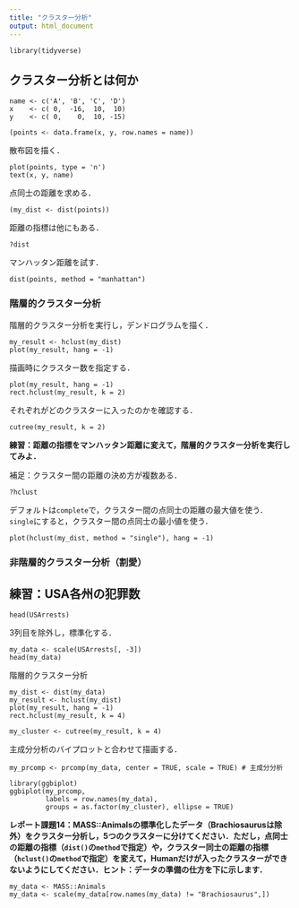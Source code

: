 ```yaml
---
title: "クラスター分析"
output: html_document
---
```


```{r, message=FALSE}
library(tidyverse)
```

## クラスター分析とは何か

```{r}
name <- c('A', 'B', 'C', 'D')
x    <- c( 0,  -16,  10,  10)
y    <- c( 0,    0,  10, -15)

(points <- data.frame(x, y, row.names = name))
```

散布図を描く．

```{r}
plot(points, type = 'n')
text(x, y, name)
```

点同士の距離を求める．

```{r}
(my_dist <- dist(points))
```

距離の指標は他にもある．

```{r}
?dist
```

マンハッタン距離を試す．

```{r}
dist(points, method = "manhattan")
```

### 階層的クラスター分析

階層的クラスター分析を実行し，デンドログラムを描く．

```{r}
my_result <- hclust(my_dist)
plot(my_result, hang = -1)
```

描画時にクラスター数を指定する．

```{r}
plot(my_result, hang = -1)
rect.hclust(my_result, k = 2)
```

それぞれがどのクラスターに入ったのかを確認する．

```{r}
cutree(my_result, k = 2)
```

**練習：距離の指標をマンハッタン距離に変えて，階層的クラスター分析を実行してみよ．**

補足：クラスター間の距離の決め方が複数ある．

```{r}
?hclust
```

デフォルトは`complete`で，クラスター間の点同士の距離の最大値を使う．`single`にすると，クラスター間の点同士の最小値を使う．

```{r}
plot(hclust(my_dist, method = "single"), hang = -1)
```

### 非階層的クラスター分析（割愛）

## 練習：USA各州の犯罪数

```{r}
head(USArrests)
```

3列目を除外し，標準化する．

```{r}
my_data <- scale(USArrests[, -3])
head(my_data)
```

階層的クラスター分析

```{r}
my_dist <- dist(my_data)
my_result <- hclust(my_dist)
plot(my_result, hang = -1)
rect.hclust(my_result, k = 4)
```

```{r}
my_cluster <- cutree(my_result, k = 4)
```

主成分分析のバイプロットと合わせて描画する．

```{r}
my_prcomp <- prcomp(my_data, center = TRUE, scale = TRUE) # 主成分分析

library(ggbiplot)
ggbiplot(my_prcomp,
         labels = row.names(my_data),
         groups = as.factor(my_cluster), ellipse = TRUE)
```


**レポート課題14：MASS::Animalsの標準化したデータ（Brachiosaurusは除外）をクラスター分析し，5つのクラスターに分けてください．ただし，点同士の距離の指標（`dist()`の`method`で指定）や，クラスター同士の距離の指標（`hclust()`の`method`で指定）を変えて，Humanだけが入ったクラスターができないようにしてください．ヒント：データの準備の仕方を下に示します．**

```{r}
my_data <- MASS::Animals
my_data <- scale(my_data[row.names(my_data) != "Brachiosaurus",])
```
